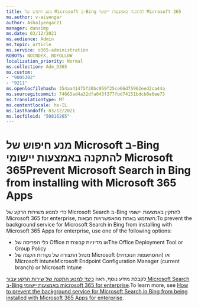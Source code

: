 ```yaml
---
title: מנע חיפוש של Microsoft ב-Bing להתקנה באמצעות יישומי Microsoft 365
ms.author: v-aiyengar
author: AshaIyengar21
manager: dansimp
ms.date: 03/12/2021
ms.audience: Admin
ms.topic: article
ms.service: o365-administration
ROBOTS: NOINDEX, NOFOLLOW
localization_priority: Normal
ms.collection: Adm_O365
ms.custom:
- "9005302"
- "9211"
ms.openlocfilehash: 354aa41475f20bc959f25ce66d75962eed2ca44a
ms.sourcegitcommit: 74663ad4a32dfa643f377fbd74151bdcb0e6ee75
ms.translationtype: MT
ms.contentlocale: he-IL
ms.lasthandoff: 03/12/2021
ms.locfileid: "50816265"
---
```

# <a name="prevent-microsoft-search-in-bing-from-installing-with-microsoft-365-apps"></a><span data-ttu-id="998e0-102">מנע חיפוש של Microsoft ב-Bing להתקנה באמצעות יישומי Microsoft 365</span><span class="sxs-lookup"><span data-stu-id="998e0-102">Prevent Microsoft Search in Bing from installing with Microsoft 365 Apps</span></span>

<span data-ttu-id="998e0-103">כדי למנוע משירות הרקע של Microsoft Search ב-Bing להתקין באמצעות יישומי Microsoft 365 for enterprise, השתמש באחת מהאפשרויות הבאות:</span><span class="sxs-lookup"><span data-stu-id="998e0-103">To prevent the background service for Microsoft Search in Bing from installing with Microsoft 365 Apps for enterprise, use one of the following options:</span></span>

- <span data-ttu-id="998e0-104">כלי הפריסה של Office או מדיניות קבוצתית</span><span class="sxs-lookup"><span data-stu-id="998e0-104">The Office Deployment Tool or Group Policy</span></span>
- <span data-ttu-id="998e0-105">מנהל התצורה של נקודות הקצה של Microsoft (ההסתעפות הנוכחית) או Microsoft intune</span><span class="sxs-lookup"><span data-stu-id="998e0-105">Microsoft Endpoint Configuration Manager (current branch) or Microsoft Intune</span></span>

<span data-ttu-id="998e0-106">לקבלת מידע נוסף, ראה [כיצד למנוע התקנה של שירות הרקע עבור Microsoft Search ב-Bing באמצעות יישומי microsoft 365 for enterprise](https://go.microsoft.com/fwlink/?linkid=2151946).</span><span class="sxs-lookup"><span data-stu-id="998e0-106">To learn more, see [How to prevent the background service for Microsoft Search in Bing from being installed with Microsoft 365 Apps for enterprise](https://go.microsoft.com/fwlink/?linkid=2151946).</span></span>
